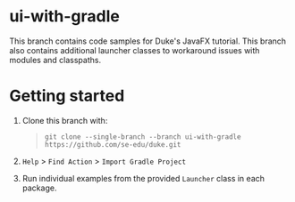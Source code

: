 # ui-with-gradle

This branch contains code samples for Duke's JavaFX tutorial.
This branch also contains additional launcher classes to workaround issues with modules and classpaths.

# Getting started

1. Clone this branch with: 

    > `git clone --single-branch --branch ui-with-gradle https://github.com/se-edu/duke.git`

1. `Help` > `Find Action` > `Import Gradle Project`
1. Run individual examples from the provided `Launcher` class in each package.
